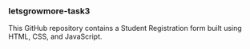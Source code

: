 ### letsgrowmore-task3

This GitHub repository contains a Student Registration form built using HTML, CSS, and JavaScript. 

